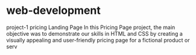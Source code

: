 # web-development
project-1
pricing Landing Page
In this Pricing Page project, the main objective was to demonstrate our skills in HTML and CSS by creating a visually appealing and user-friendly pricing page for a fictional product or serv
